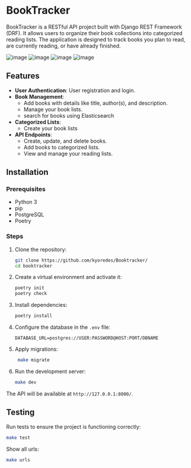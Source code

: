 # BookTracker

BookTracker is a RESTful API project built with Django REST Framework (DRF). It allows users to organize their book collections into categorized reading lists. The application is designed to track books you plan to read, are currently reading, or have already finished.

![image](https://img.shields.io/badge/Python-FFD43B?style=for-the-badge&logo=python&logoColor=blue)
![image](https://img.shields.io/badge/django%20rest-ff1709?style=for-the-badge&logo=django&logoColor=white)
![image](https://img.shields.io/badge/Elastic_Search-005571?style=for-the-badge&logo=elasticsearch&logoColor=white)
![image](https://img.shields.io/badge/Docker-2CA5E0?style=for-the-badge&logo=docker&logoColor=white)


## Features

- **User Authentication**: User registration and login.
- **Book Management**:
  - Add books with details like title, author(s), and description.
  - Manage your book lists.
  - search for books using Elasticsearch
- **Categorized Lists**:
  - Create your book lists
- **API Endpoints**:
  - Create, update, and delete books.
  - Add books to categorized lists.
  - View and manage your reading lists.
## Installation

### Prerequisites
- Python 3
- pip
- PostgreSQL
- Poetry

### Steps
1. Clone the repository:
   ```bash
   git clone https://github.com/kyoredes/Booktracker/
   cd booktracker
   ```

2. Create a virtual environment and activate it:
   ```bash
   poetry init
   poetry check
   ```

3. Install dependencies:
   ```bash
   poetry install
   ```

4. Configure the database in the `.env` file:
   ```env
   DATABASE_URL=postgres://USER:PASSWORD@HOST:PORT/DBNAME
   ```

5. Apply migrations:
   ```bash
    make migrate
   ```

6. Run the development server:
   ```bash
   make dev
   ```

The API will be available at `http://127.0.0.1:8000/`.

## Testing

Run tests to ensure the project is functioning correctly:
```bash
make test
```

Show all urls:
```bash
make urls
```
